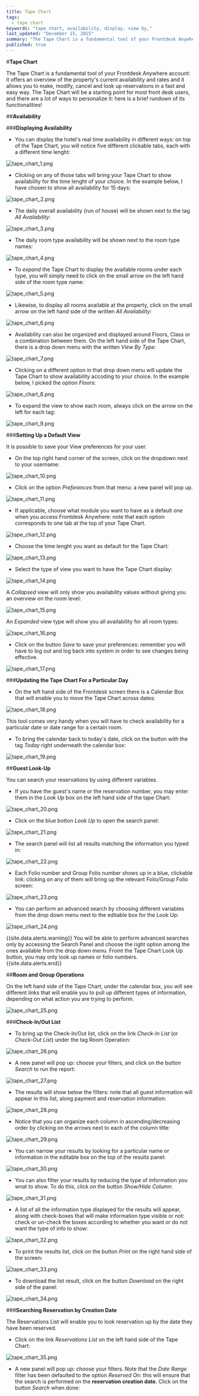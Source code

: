 ```yaml
---
title: Tape Chart
tags: 
  - tape chart
keywords: "tape chart, availability, display, view by,"
last_updated: "December 15, 2015"
summary: "The Tape Chart is a fundamental tool of your Frontdesk Anywhere account: it offers an overview of your current availability and rates, it allows you to make, modify and cancel reservations in a fast and easy way, it offers a quick guest look up."
published: true
---
```






#**Tape Chart**  


The Tape Chart is a fundamental tool of your Frontdesk Anywhere account: it offers an overview of the property's current availability and rates and it allows you to make, modify, cancel and look up reservations in a fast and easy way. The Tape Chart will be a starting point for most front desk users, and there are a lot of ways to personalize it: here is a brief rundown of its functionalities!  


##**Availability**  

###**Displaying Availability**  


 - You can display the hotel's real time availability in different ways: on top of the Tape Chart, you will notice five different clickable tabs, each with a different time lenght:  


![tape_chart_1.png]({{site.baseurl}}/images/tape_chart_1.png)

  


 - Clicking on any of those tabs will bring your Tape Chart to show availability for the time lenght of your choice. In the example below, I have chosen to show all availability for 15 days:  


![tape_chart_2.png]({{site.baseurl}}/images/tape_chart_2.png)




 - The daily overall availability (run of house) will be shown next to the tag _All Availability_:
 

![tape_chart_3.png]({{site.baseurl}}/images/tape_chart_3.png)



- The daily room type availability will be shown next to the room type names:  



![tape_chart_4.png]({{site.baseurl}}/images/tape_chart_4.png)  



- To _expand_ the Tape Chart to display the available rooms under each type, you will simply need to click on the small arrow on the left hand side of the room type name:  


![tape_chart_5.png]({{site.baseurl}}/images/tape_chart_5.png)  


- Likewise, to display all rooms available at the property, click on the small arrow on the left hand side of the written _All Availability_:  


![tape_chart_6.png]({{site.baseurl}}/images/tape_chart_6.png)  


- Availability can also be organized and displayed around Floors, Class or a combination between them. On the left hand side of the Tape Chart, there is a drop down menu with the written _View By Type_:  

![tape_chart_7.png]({{site.baseurl}}/images/tape_chart_7.png)

 - Clicking on a different option in that drop down menu will update the Tape Chart to show availability accoding to your choice. In the example below, I picked the option _Floors_:  

![tape_chart_8.png]({{site.baseurl}}/images/tape_chart_8.png)
 

- To expand the view to show each room, always click on the arrow on the left for each tag:  

![tape_chart_9.png]({{site.baseurl}}/images/tape_chart_9.png)


###**Setting Up a Default View**  

It is possible to save your View preferences for your user.

- On the top right hand corner of the screen, click on the dropdown next to your username:  

![tape_chart_10.png]({{site.baseurl}}/images/tape_chart_10.png)  

- Click on the option _Preferences_ from that menu: a new panel will pop up. 

![tape_chart_11.png]({{site.baseurl}}/images/tape_chart_11.png)  

- If applicable, choose what module you want to have as a default one when you access Frontdesk Anywhere: note that each option corresponds to one tab at the top of your Tape Chart.  

![tape_chart_12.png]({{site.baseurl}}/images/tape_chart_12.png)


- Choose the time lenght you want as default for the Tape Chart:  


![tape_chart_13.png]({{site.baseurl}}/images/tape_chart_13.png)

 
- Select the type of view you want to have the Tape Chart display:  


![tape_chart_14.png]({{site.baseurl}}/images/tape_chart_14.png)  


A _Collapsed_ view will only show you availability values without giving you an overview on the room level:  


![tape_chart_15.png]({{site.baseurl}}/images/tape_chart_15.png)  


An _Expanded_ view type will show you all availability for all room types:  


![tape_chart_16.png]({{site.baseurl}}/images/tape_chart_16.png)


- Click on the button _Save_ to save your preferences: remember you will have to log out and log back into system in order to see changes being effective.  


![tape_chart_17.png]({{site.baseurl}}/images/tape_chart_17.png)  


###**Updating the Tape Chart For a Particular Day**  


- On the left hand side of the Frontdesk screen there is a Calendar Box that will enable you to move the Tape Chart across dates:  

![tape_chart_18.png]({{site.baseurl}}/images/tape_chart_18.png)


This tool comes very handy when you will have to check availability for a particular date or date range for a certain room.  


- To bring the calendar back to today's date, click on the button with the tag _Today_ right underneath the calendar box:  


![tape_chart_19.png]({{site.baseurl}}/images/tape_chart_19.png)  


##**Guest Look-Up**  

You can search your reservations by using different variables. 

- If you have the guest's name or the reservation number, you may enter them in the _Look Up_ box on the left hand side of the tape Chart:  

![tape_chart_20.png]({{site.baseurl}}/images/tape_chart_20.png)


- Click on the blue botton _Look Up_ to open the search panel:  


![tape_chart_21.png]({{site.baseurl}}/images/tape_chart_21.png)  


- The search panel will list all results matching the information you typed in:  


![tape_chart_22.png]({{site.baseurl}}/images/tape_chart_22.png)  


- Each Folio number and Group Folio number shows up in a blue, clickable link: clicking on any of them will bring up the relevant Folio/Group Folio screen:  


![tape_chart_23.png]({{site.baseurl}}/images/tape_chart_23.png)


- You can perform an advanced search by choosing different variables from the drop down menu next to the editable box for the Look Up:  


![tape_chart_24.png]({{site.baseurl}}/images/tape_chart_24.png)


{{site.data.alerts.warning}} You will be able to perform advanced searches only by accessing the Search Panel and choose the right option among the ones available from the drop down menu. Fromt the Tape Chart Look Up button, you may only look up names or folio numbers. {{site.data.alerts.end}}


##**Room and Group Operations**  

On the left hand side of the Tape Chart, under the calendar box, you will see different links that will enable you to pull up different types of information, depending on what action you are trying to perform.  


![tape_chart_25.png]({{site.baseurl}}/images/tape_chart_25.png)  


###**Check-In/Out List**  

- To bring up the Check-In/Out list, click on the link _Check-In List_ (or _Check-Out List_) under the tag Room Operation:  


![tape_chart_26.png]({{site.baseurl}}/images/tape_chart_26.png)  


- A new panel will pop up: choose your filters, and click on the button _Search_ to run the report:  


![tape_chart_27.png]({{site.baseurl}}/images/tape_chart_27.png)  


- The results will show below the filters: note that all guest information will appear in this list, along payment and reservation information:  


![tape_chart_28.png]({{site.baseurl}}/images/tape_chart_28.png)  


- Notice that you can organize each column in ascending/decreasing order by clicking on the arrows next to each of the column title:  


![tape_chart_29.png]({{site.baseurl}}/images/tape_chart_29.png)  


- You can narrow your results by looking for a particular name or information in the editable box on the top of the results panel:  


![tape_chart_30.png]({{site.baseurl}}/images/tape_chart_30.png)  


- You can also filter your results by reducing the type of information you wnat to show. To do this, click on the button _Show/Hide Column_:  


![tape_chart_31.png]({{site.baseurl}}/images/tape_chart_31.png)  


- A list of all the information type displayed for the results will appear, along with check-boxes that will make information type visible or not: check or un-check the boxes according to whether you want or do not want the type of info to show:  


![tape_chart_32.png]({{site.baseurl}}/images/tape_chart_32.png)  


-  To print the results list, click on the button _Print_ on the right hand side of the screen:  


![tape_chart_33.png]({{site.baseurl}}/images/tape_chart_33.png)  


- To download the list result, click on the button _Download_ on the right side of the panel:  


![tape_chart_34.png]({{site.baseurl}}/images/tape_chart_34.png)


###**Searching Reservation by Creation Date**  

The Reservations List will enable you to look reservation up by the date they have been reserved.
  
- Click on the link _Reservations List_ on the left hand side of the Tape Chart:  

![tape_chart_35.png]({{site.baseurl}}/images/tape_chart_35.png)  

- A new panel will pop up: choose your filters. Note that the _Date Range_ filter has been defaulted to the option _Reserved On_: this will ensure that the search is performed on the **reservation creation date**. Click on the button _Search_ when done:  



  